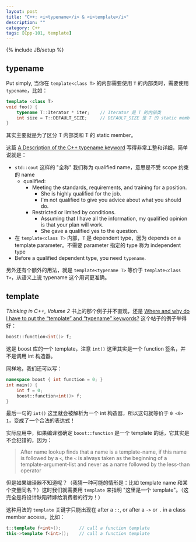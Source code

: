 ```yaml
---
layout: post
title: "C++: <i>typename</i> & <i>template</i>"
description: ""
category: C++
tags: [Cpp-101, template]
---
```

{% include JB/setup %}

## typename

Put simply, 当你在 `template<class T>` 的内部需要使用 `T` 的内部类时，需要使用 `typename`，比如：

```cpp
template <class T>
void foo() {
	typename T::Iterator * iter; 	// Iterator 是 T 的内部类
	int size = T::DEFAULT_SIZE;		// DEFAULT_SIZE 是 T 的 static member
}
```

其实主要就是为了区分 T 内部类和 T 的 static member。

这篇 [A Description of the C++ typename keyword](http://pages.cs.wisc.edu/~driscoll/typename.html) 写得非常工整和详细，简单说就是：

- `std::cout` 这样的 "全称" 我们称为 qualified name，意思是不受 scope 约束的 name
	- qualified:
		- Meeting the standards, requirements, and training for a position.
			- She is highly qualified for the job.
			- I'm not qualified to give you advice about what you should do.
		- Restricted or limited by conditions.
			- Assuming that I have all the information, my qualified opinion is that your plan will work.
			- She gave a qualified yes to the question.
- 在 `template<class T>` 内部，`T` 是 dependent type，因为 depends on a template parameter。不需要 parameter 指定的 type 称为 independent type
- Before a qualified dependent type, you need `typename`.

另外还有个额外的用法，就是 `template<typename T>` 等价于 `template<class T>`，从语义上说 typename 这个用词更准确。

## template

_Thinking in C++, Volume 2_ 书上的那个例子并不直观，还是 [Where and why do I have to put the “template” and “typename” keywords?](http://stackoverflow.com/a/613132) 这个帖子的例子举得好：

```cpp
boost::function<int()> f;
```

这是 boost 库的一个 template，注意 `int()` 这里其实是一个 function 签名，并不是调用 int 构造器。

同样地，我们还可以写：

```cpp
namespace boost { int function = 0; }
int main() { 
	int f = 0;
	boost::function<int()> f; 
}
```

最后一句的 `int()` 这里就会被解析为一个 int 构造器，所以这句就等价于 `0 <0> 1`，变成了一个合法的表达式！

实际应用中，如果编译器确定 `boost::function` 是一个 template 的话，它其实是不会犯错的，因为：

> After name lookup finds that a name is a template-name, if this name is followed by a `<`, the `<` is always taken as the beginning of a template-argument-list and never as a name followed by the less-than operator

但是如果编译器不知道呢？（我猜一种可能的情形是：比如 template name 和某个变量同名？）这时我们就需要用 `template` 来指明 "这里是一个 template"。（这完全是将设计缺陷转嫁给消费者的行为！）

这种用法的 `template` 关键字只能出现在 after a `::`, or after a `->` or `.` in a class member access，比如：

```cpp
t::template f<int>();		// call a function template
this->template f<int>();	// call a function template
```
